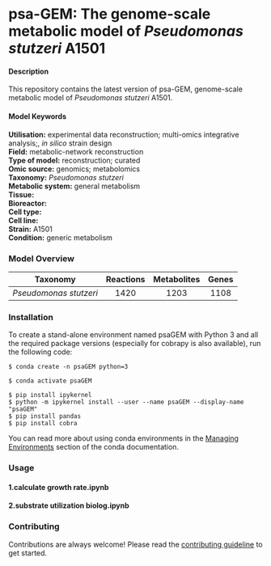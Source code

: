 # psa-GEM: The genome-scale metabolic model of _Pseudomonas stutzeri_ A1501


#### Description

This repository contains the latest version of psa-GEM, genome-scale metabolic model of _Pseudomonas stutzeri_ A1501.


#### Model Keywords

**Utilisation:**  experimental data reconstruction; multi-omics integrative analysis;, _in silico_ strain design   
**Field:** metabolic-network reconstruction  
**Type of model:** reconstruction; curated     
**Omic source:** genomics; metabolomics   
**Taxonomy:**  _Pseudomonas stutzeri_   
**Metabolic system:** general metabolism  
**Tissue:**  
**Bioreactor:**    
**Cell type:**  
**Cell line:**  
**Strain:** A1501  
**Condition:** generic metabolism 


### Model Overview

|Taxonomy  | Reactions | Metabolites| Genes |
| ------------- |:-------------:|:-------------:|:-----:|
|_Pseudomonas stutzeri_ |  1420  | 1203 | 1108 |


### Installation

To create a stand-alone environment named psaGEM with Python 3 and all the required package versions (especially for cobrapy is also available), run the following code:

```shell
$ conda create -n psaGEM python=3
```
```shell
$ conda activate psaGEM
```
```shell
$ pip install ipykernel  
$ python -m ipykernel install --user --name psaGEM --display-name "psaGEM"  
$ pip install pandas
$ pip install cobra
```
  You can read more about using conda environments in the [Managing Environments](http://conda.pydata.org/docs/using/envs.html) section of the conda documentation. 


### Usage

#### 1.calculate growth rate.ipynb

#### 2.substrate utilization biolog.ipynb


### Contributing

Contributions are always welcome! Please read the [contributing guideline](.github/CONTRIBUTING.md) to get started.
